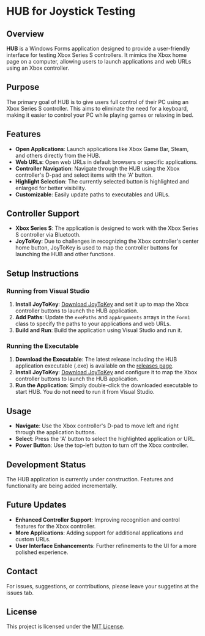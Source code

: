 # HUB for Joystick Testing

## Overview

**HUB** is a Windows Forms application designed to provide a user-friendly interface for testing Xbox Series S controllers. It mimics the Xbox home page on a computer, allowing users to launch applications and web URLs using an Xbox controller.

## Purpose

The primary goal of HUB is to give users full control of their PC using an Xbox Series S controller. This aims to eliminate the need for a keyboard, making it easier to control your PC while playing games or relaxing in bed.

## Features

- **Open Applications**: Launch applications like Xbox Game Bar, Steam, and others directly from the HUB.
- **Web URLs**: Open web URLs in default browsers or specific applications.
- **Controller Navigation**: Navigate through the HUB using the Xbox controller's D-pad and select items with the 'A' button.
- **Highlight Selection**: The currently selected button is highlighted and enlarged for better visibility.
- **Customizable**: Easily update paths to executables and URLs.

## Controller Support

- **Xbox Series S**: The application is designed to work with the Xbox Series S controller via Bluetooth.
- **JoyToKey**: Due to challenges in recognizing the Xbox controller's center home button, JoyToKey is used to map the controller buttons for launching the HUB and other functions.

## Setup Instructions

### Running from Visual Studio

1. **Install JoyToKey**: [Download JoyToKey](https://joytokey.net/en/) and set it up to map the Xbox controller buttons to launch the HUB application.
2. **Add Paths**: Update the `exePaths` and `appArguments` arrays in the `Form1` class to specify the paths to your applications and web URLs.
3. **Build and Run**: Build the application using Visual Studio and run it.

### Running the Executable

1. **Download the Executable**: The latest release including the HUB application executable (.exe) is available on the [releases page](URL_TO_RELEASE_PAGE).
2. **Install JoyToKey**: [Download JoyToKey](https://joytokey.net/en/) and configure it to map the Xbox controller buttons to launch the HUB application.
3. **Run the Application**: Simply double-click the downloaded executable to start HUB. You do not need to run it from Visual Studio.

## Usage

- **Navigate**: Use the Xbox controller's D-pad to move left and right through the application buttons.
- **Select**: Press the 'A' button to select the highlighted application or URL.
- **Power Button**: Use the top-left button to turn off the Xbox controller.

## Development Status

The HUB application is currently under construction. Features and functionality are being added incrementally.

## Future Updates

- **Enhanced Controller Support**: Improving recognition and control features for the Xbox controller.
- **More Applications**: Adding support for additional applications and custom URLs.
- **User Interface Enhancements**: Further refinements to the UI for a more polished experience.

## Contact

For issues, suggestions, or contributions, please leave your suggetins at the issues tab.

## License

This project is licensed under the [MIT License](LICENSE).


